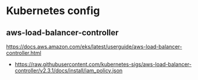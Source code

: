 # Kubernetes config

## aws-load-balancer-controller

https://docs.aws.amazon.com/eks/latest/userguide/aws-load-balancer-controller.html

- https://raw.githubusercontent.com/kubernetes-sigs/aws-load-balancer-controller/v2.3.1/docs/install/iam_policy.json
